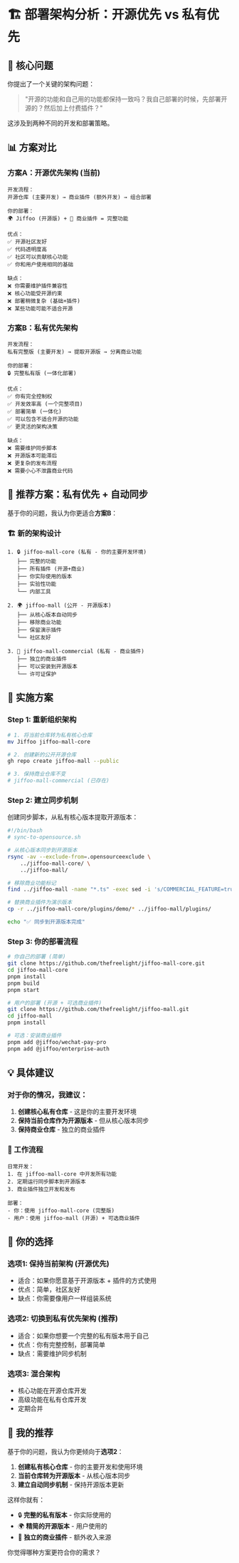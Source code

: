 # 🏗️ 部署架构分析：开源优先 vs 私有优先

## 🤔 核心问题

你提出了一个关键的架构问题：
> "开源的功能和自己用的功能都保持一致吗？我自己部署的时候，先部署开源的？然后加上付费插件？"

这涉及到两种不同的开发和部署策略。

## 📊 方案对比

### 方案A：开源优先架构 (当前)

```
开发流程：
开源仓库 (主要开发) → 商业插件 (额外开发) → 组合部署

你的部署：
🌍 Jiffoo (开源版) + 🔐 商业插件 = 完整功能

优点：
✅ 开源社区友好
✅ 代码透明度高
✅ 社区可以贡献核心功能
✅ 你和用户使用相同的基础

缺点：
❌ 你需要维护插件兼容性
❌ 核心功能受开源约束
❌ 部署稍微复杂 (基础+插件)
❌ 某些功能可能不适合开源
```

### 方案B：私有优先架构

```
开发流程：
私有完整版 (主要开发) → 提取开源版 → 分离商业功能

你的部署：
🔒 完整私有版 (一体化部署)

优点：
✅ 你有完全控制权
✅ 开发效率高 (一个完整项目)
✅ 部署简单 (一体化)
✅ 可以包含不适合开源的功能
✅ 更灵活的架构决策

缺点：
❌ 需要维护同步脚本
❌ 开源版本可能滞后
❌ 更复杂的发布流程
❌ 需要小心不泄露商业代码
```

## 🎯 推荐方案：私有优先 + 自动同步

基于你的问题，我认为你更适合**方案B**：

### 🏗️ 新的架构设计

```
1. 🔒 jiffoo-mall-core (私有 - 你的主要开发环境)
   ├── 完整的功能
   ├── 所有插件 (开源+商业)
   ├── 你实际使用的版本
   ├── 实验性功能
   └── 内部工具

2. 🌍 jiffoo-mall (公开 - 开源版本)
   ├── 从核心版本自动同步
   ├── 移除商业功能
   ├── 保留演示插件
   └── 社区友好

3. 🔐 jiffoo-mall-commercial (私有 - 商业插件)
   ├── 独立的商业插件
   ├── 可以安装到开源版本
   └── 许可证保护
```

## 🚀 实施方案

### Step 1: 重新组织架构

```bash
# 1. 将当前仓库转为私有核心仓库
mv Jiffoo jiffoo-mall-core

# 2. 创建新的公开开源仓库
gh repo create jiffoo-mall --public

# 3. 保持商业仓库不变
# jiffoo-mall-commercial (已存在)
```

### Step 2: 建立同步机制

创建同步脚本，从私有核心版本提取开源版本：

```bash
#!/bin/bash
# sync-to-opensource.sh

# 从核心版本同步到开源版本
rsync -av --exclude-from=.opensourceexclude \
    ../jiffoo-mall-core/ \
    ../jiffoo-mall/

# 移除商业功能标记
find ../jiffoo-mall -name "*.ts" -exec sed -i 's/COMMERCIAL_FEATURE=true/COMMERCIAL_FEATURE=false/g' {} \;

# 替换商业插件为演示版本
cp -r ../jiffoo-mall-core/plugins/demo/* ../jiffoo-mall/plugins/

echo "✅ 同步到开源版本完成"
```

### Step 3: 你的部署流程

```bash
# 你自己的部署 (简单)
git clone https://github.com/thefreelight/jiffoo-mall-core.git
cd jiffoo-mall-core
pnpm install
pnpm build
pnpm start

# 用户的部署 (开源 + 可选商业插件)
git clone https://github.com/thefreelight/jiffoo-mall.git
cd jiffoo-mall
pnpm install

# 可选：安装商业插件
pnpm add @jiffoo/wechat-pay-pro
pnpm add @jiffoo/enterprise-auth
```

## 💡 具体建议

### 对于你的情况，我建议：

1. **创建核心私有仓库** - 这是你的主要开发环境
2. **保持当前仓库作为开源版本** - 但从核心版本同步
3. **保持商业仓库** - 独立的商业插件

### 🔄 工作流程

```
日常开发：
1. 在 jiffoo-mall-core 中开发所有功能
2. 定期运行同步脚本到开源版本
3. 商业插件独立开发和发布

部署：
- 你：使用 jiffoo-mall-core (完整版)
- 用户：使用 jiffoo-mall (开源) + 可选商业插件
```

## 🤔 你的选择

### 选项1: 保持当前架构 (开源优先)
- 适合：如果你愿意基于开源版本 + 插件的方式使用
- 优点：简单，社区友好
- 缺点：你需要像用户一样组装系统

### 选项2: 切换到私有优先架构 (推荐)
- 适合：如果你想要一个完整的私有版本用于自己
- 优点：你有完整控制，部署简单
- 缺点：需要维护同步机制

### 选项3: 混合架构
- 核心功能在开源仓库开发
- 高级功能在私有仓库开发
- 定期合并

## 🎯 我的推荐

基于你的问题，我认为你更倾向于**选项2**：

1. **创建私有核心仓库** - 你的主要开发和使用环境
2. **当前仓库转为开源版本** - 从核心版本同步
3. **建立自动同步机制** - 保持开源版本更新

这样你就有：
- 🔒 **完整的私有版本** - 你实际使用的
- 🌍 **精简的开源版本** - 用户使用的
- 🔐 **独立的商业插件** - 额外收入来源

你觉得哪种方案更符合你的需求？
